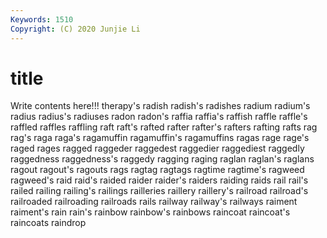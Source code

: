 ```yaml
---
Keywords: 1510
Copyright: (C) 2020 Junjie Li
---
```


# title

Write contents here!!!
therapy's 
radish 
radish's 
radishes 
radium 
radium's 
radius 
radius's
radiuses 
radon 
radon's 
raffia 
raffia's 
raffish 
raffle 
raffle's 
raffled 
raffles
raffling 
raft 
raft's 
rafted 
rafter 
rafter's 
rafters 
rafting 
rafts 
rag
rag's 
raga 
raga's 
ragamuffin 
ragamuffin's 
ragamuffins 
ragas 
rage 
rage's 
raged
rages 
ragged 
raggeder 
raggedest 
raggedier 
raggediest 
raggedly 
raggedness 
raggedness's 
raggedy
ragging 
raging 
raglan 
raglan's 
raglans 
ragout 
ragout's 
ragouts 
rags 
ragtag
ragtags 
ragtime 
ragtime's 
ragweed 
ragweed's 
raid 
raid's 
raided 
raider 
raider's
raiders 
raiding 
raids 
rail 
rail's 
railed 
railing 
railing's 
railings 
railleries
raillery 
raillery's 
railroad 
railroad's 
railroaded 
railroading 
railroads 
rails 
railway 
railway's
railways 
raiment 
raiment's 
rain 
rain's 
rainbow 
rainbow's 
rainbows 
raincoat 
raincoat's
raincoats 
raindrop 
